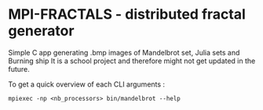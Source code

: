 # MPI-FRACTALS - distributed fractal generator

Simple C app generating .bmp images of Mandelbrot set, Julia sets and Burning ship
It is a school project and therefore might not get updated in the future.

To get a quick overview of each CLI arguments : 

```shell
mpiexec -np <nb_processors> bin/mandelbrot --help
```

